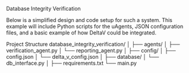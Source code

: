 Database Integrity Verification

Below is a simplified design and code setup for such a system. This example will include Python scripts for the uAgents, JSON configuration files, and a basic example of how DeltaV could be integrated.

Project Structure
database_integrity_verification/
│
├── agents/
│   ├── verification_agent.py
│   └── reporting_agent.py
│
├── config/
│   ├── config.json
│   └── delta_v_config.json
│
├── database/
│   └── db_interface.py
│
├── requirements.txt
└── main.py












